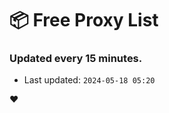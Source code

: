 # :package: Free Proxy List
### Updated every 15 minutes.

- Last updated: `2024-05-18 05:20`

:heart:
